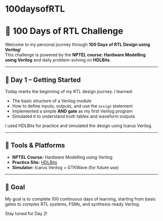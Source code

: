 # 100daysofRTL
# 🔧 100 Days of RTL Challenge

Welcome to my personal journey through **100 Days of RTL Design using Verilog**!  
This challenge is powered by the **NPTEL course: Hardware Modelling using Verilog** and daily problem-solving on **HDLBits**.

---

## 📅 Day 1 – Getting Started

Today marks the beginning of my RTL design journey. I learned:

- The basic structure of a Verilog module
- How to define inputs, outputs, and use the `assign` statement
- Implemented a simple **AND gate** as my first Verilog program
- Simulated it to understand truth tables and waveform outputs

I used HDLBits for practice and simulated the design using Icarus Verilog.

---

## 🧰 Tools & Platforms

- **NPTEL Course:** Hardware Modelling using Verilog  
- **Practice Site:** [HDLBits](https://hdlbits.01xz.net)  
- **Simulator:** Icarus Verilog + GTKWave (for future use)

---

## 🎯 Goal

My goal is to complete 100 continuous days of learning, starting from basic gates to complex RTL systems, FSMs, and synthesis-ready Verilog.

Stay tuned for Day 2!
